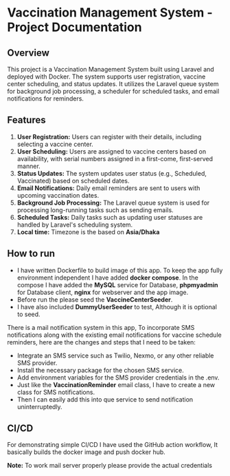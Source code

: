 # Vaccination Management System - Project Documentation
## Overview
This project is a Vaccination Management System built using Laravel and deployed with Docker. The system supports user registration, vaccine center scheduling, and status updates. It utilizes the Laravel queue system for background job processing, a scheduler for scheduled tasks, and email notifications for reminders.

## Features

1. **User Registration:** Users can register with their details, including selecting a vaccine center.
2. **User Scheduling:** Users are assigned to vaccine centers based on availability, with serial numbers assigned in a first-come, first-served manner.
3. **Status Updates:** The system updates user status (e.g., Scheduled, Vaccinated) based on scheduled dates.
4. **Email Notifications:** Daily email reminders are sent to users with upcoming vaccination dates.
5. **Background Job Processing:** The Laravel queue system is used for processing long-running tasks such as sending emails.
6. **Scheduled Tasks:** Daily tasks such as updating user statuses are handled by Laravel's scheduling system.
7. **Local time:** Timezone is the based on **Asia/Dhaka**


## How to run

* I have written Dockerfile to build image of this app. To keep the app fully environment independent I have added **docker compose**. In the compose I have added the **MySQL** service for Database, **phpmyadmin** for Database client, **nginx** for webserver and the app image.
* Before run the please seed the **VaccineCenterSeeder**.
* I have also included **DummyUserSeeder** to test, Although it is optional to seed.

There is a mail notification system in this app,
To incorporate SMS notifications along with the existing email notifications for vaccine schedule reminders, 
here are the changes and steps that I need to be taken:
* Integrate an SMS service such as Twilio, Nexmo, or any other reliable SMS provider.
* Install the necessary package for the chosen SMS service.
* Add environment variables for the SMS provider credentials in the .env.
* Just like the **VaccinationReminder** email class, I have to create a new class for SMS notifications.
* Then I can easily add this into que service to send notification uninterruptedly.

## CI/CD
For demonstrating simple CI/CD I have used the GitHub action workflow, It basically builds the docker image and push docker hub.

**Note:** To work mail server properly please provide the actual credentials
